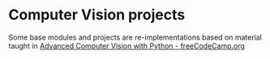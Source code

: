# Computer Vision projects

Some base modules and projects are re-implementations based on material taught in [Advanced Computer Vision with Python - freeCodeCamp.org](https://www.youtube.com/watch?v=01sAkU_NvOY&t=2s)
